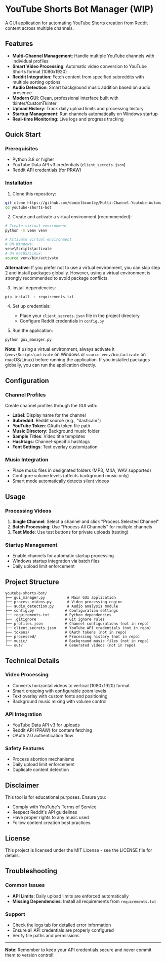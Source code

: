 # YouTube Shorts Bot Manager (WIP)

A GUI application for automating YouTube Shorts creation from Reddit content across multiple channels.

## Features

- **Multi-Channel Management**: Handle multiple YouTube channels with individual profiles
- **Smart Video Processing**: Automatic video conversion to YouTube Shorts format (1080x1920)
- **Reddit Integration**: Fetch content from specified subreddits with multiple sorting options
- **Audio Detection**: Smart background music addition based on audio presence
- **Modern GUI**: Clean, professional interface built with tkinter/CustomTkinter
- **Upload History**: Track daily upload limits and processing history
- **Startup Management**: Run channels automatically on Windows startup
- **Real-time Monitoring**: Live logs and progress tracking

## Quick Start

### Prerequisites

- Python 3.8 or higher
- YouTube Data API v3 credentials (`client_secrets.json`)
- Reddit API credentials (for PRAW)

### Installation

1. Clone this repository:
```bash
git clone https://github.com/danielbconley/Multi-Channel-Youtube-Automation-Bot
cd youtube-shorts-bot
```

2. Create and activate a virtual environment (recommended):
```bash
# Create virtual environment
python -m venv venv

# Activate virtual environment
# On Windows:
venv\Scripts\activate
# On macOS/Linux:
source venv/bin/activate
```

**Alternative**: If you prefer not to use a virtual environment, you can skip step 2 and install packages globally. However, using a virtual environment is strongly recommended to avoid package conflicts.

3. Install dependencies:
```bash
pip install -r requirements.txt
```

4. Set up credentials:
   - Place your `client_secrets.json` file in the project directory
   - Configure Reddit credentials in `config.py`

5. Run the application:
```bash
python gui_manager.py
```

**Note**: If using a virtual environment, always activate it (`venv\Scripts\activate` on Windows or `source venv/bin/activate` on macOS/Linux) before running the application. If you installed packages globally, you can run the application directly.

## Configuration

### Channel Profiles

Create channel profiles through the GUI with:
- **Label**: Display name for the channel
- **Subreddit**: Reddit source (e.g., "dashcam")
- **YouTube Token**: OAuth token file path
- **Music Directory**: Background music folder
- **Sample Titles**: Video title templates
- **Hashtags**: Channel-specific hashtags
- **Font Settings**: Text overlay customization

### Music Integration

- Place music files in designated folders (MP3, M4A, WAV supported)
- Configure volume levels (affects background music only)
- Smart mode automatically detects silent videos

## Usage

### Processing Videos

1. **Single Channel**: Select a channel and click "Process Selected Channel"
2. **Batch Processing**: Use "Process All Channels" for multiple channels
3. **Test Mode**: Use test buttons for private uploads (testing)

### Startup Management

- Enable channels for automatic startup processing
- Windows startup integration via batch files
- Daily upload limit enforcement

## Project Structure

```
youtube-shorts-bot/
├── gui_manager.py          # Main GUI application
├── process_videos.py       # Video processing engine
├── audio_detection.py      # Audio analysis module
├── config.py              # Configuration settings
├── requirements.txt       # Python dependencies
├── .gitignore             # Git ignore rules
├── profiles.json          # Channel configurations (not in repo)
├── client_secrets.json    # YouTube API credentials (not in repo)
├── tokens/                # OAuth tokens (not in repo)
├── processed/             # Processing history (not in repo)
├── music/                 # Background music files (not in repo)
└── out/                   # Generated videos (not in repo)
```

## Technical Details

### Video Processing
- Converts horizontal videos to vertical (1080x1920) format
- Smart cropping with configurable zoom levels
- Text overlay with custom fonts and positioning
- Background music mixing with volume control

### API Integration
- YouTube Data API v3 for uploads
- Reddit API (PRAW) for content fetching
- OAuth 2.0 authentication flow

### Safety Features
- Process abortion mechanisms
- Daily upload limit enforcement
- Duplicate content detection

## Disclaimer

This tool is for educational purposes. Ensure you:
- Comply with YouTube's Terms of Service
- Respect Reddit's API guidelines
- Have proper rights to any music used
- Follow content creation best practices

## License

This project is licensed under the MIT License - see the LICENSE file for details.

## Troubleshooting

### Common Issues
- **API Limits**: Daily upload limits are enforced automatically
- **Missing Dependencies**: Install all requirements from `requirements.txt`

### Support
- Check the logs tab for detailed error information
- Ensure all API credentials are properly configured
- Verify file paths and permissions

---

**Note**: Remember to keep your API credentials secure and never commit them to version control!





